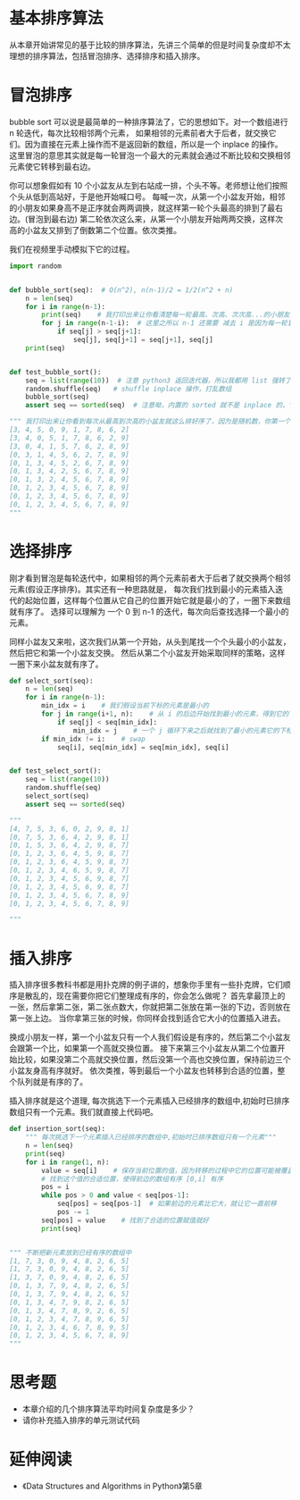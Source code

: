 # 基本排序算法
从本章开始讲常见的基于比较的排序算法，先讲三个简单的但是时间复杂度却不太理想的排序算法，包括冒泡排序、选择排序和插入排序。


# 冒泡排序
bubble sort 可以说是最简单的一种排序算法了，它的思想如下。对一个数组进行 n 轮迭代，每次比较相邻两个元素，
如果相邻的元素前者大于后者，就交换它们。因为直接在元素上操作而不是返回新的数组，所以是一个 inplace 的操作。
这里冒泡的意思其实就是每一轮冒泡一个最大的元素就会通过不断比较和交换相邻元素使它转移到最右边。

你可以想象假如有 10 个小盆友从左到右站成一排，个头不等。老师想让他们按照个头从低到高站好，于是他开始喊口号。
每喊一次，从第一个小盆友开始，相邻的小朋友如果身高不是正序就会两两调换，就这样第一轮个头最高的排到了最右边。(冒泡到最右边)
第二轮依次这么来，从第一个小朋友开始两两交换，这样次高的小盆友又排到了倒数第二个位置。依次类推。


我们在视频里手动模拟下它的过程。


```py
import random


def bubble_sort(seq):  # O(n^2), n(n-1)/2 = 1/2(n^2 + n)
    n = len(seq)
    for i in range(n-1):
        print(seq)    # 我打印出来让你看清楚每一轮最高、次高、次次高...的小朋友会冒泡到右边
        for j in range(n-1-i):  # 这里之所以 n-1 还需要 减去 i 是因为每一轮冒泡最大的元素都会冒泡到最后，无需再比较
            if seq[j] > seq[j+1]:
                seq[j], seq[j+1] = seq[j+1], seq[j]
	print(seq)


def test_bubble_sort():
    seq = list(range(10))  # 注意 python3 返回迭代器，所以我都用 list 强转了，python2 range 返回的就是 list
    random.shuffle(seq)   # shuffle inplace 操作，打乱数组
    bubble_sort(seq)
    assert seq == sorted(seq)  # 注意呦，内置的 sorted 就不是 inplace 的，它返回一个新的数组，不影响传入的参数

""" 我打印出来让你看到每次从最高到次高的小盆友就这么排好序了，因为是随机数，你第一个没有排序的数组应该和我的不一样
[3, 4, 5, 0, 9, 1, 7, 8, 6, 2]
[3, 4, 0, 5, 1, 7, 8, 6, 2, 9]
[3, 0, 4, 1, 5, 7, 6, 2, 8, 9]
[0, 3, 1, 4, 5, 6, 2, 7, 8, 9]
[0, 1, 3, 4, 5, 2, 6, 7, 8, 9]
[0, 1, 3, 4, 2, 5, 6, 7, 8, 9]
[0, 1, 3, 2, 4, 5, 6, 7, 8, 9]
[0, 1, 2, 3, 4, 5, 6, 7, 8, 9]
[0, 1, 2, 3, 4, 5, 6, 7, 8, 9]
[0, 1, 2, 3, 4, 5, 6, 7, 8, 9]
"""
```



# 选择排序
刚才看到冒泡是每轮迭代中，如果相邻的两个元素前者大于后者了就交换两个相邻元素(假设正序排序)。其实还有一种思路就是，
每次我们找到最小的元素插入迭代的起始位置，这样每个位置从它自己的位置开始它就是最小的了，一圈下来数组就有序了。
选择可以理解为 一个 0 到 n-1 的迭代，每次向后查找选择一个最小的元素。

同样小盆友又来啦，这次我们从第一个开始，从头到尾找一个个头最小的小盆友，然后把它和第一个小盆友交换。
然后从第二个小盆友开始采取同样的策略，这样一圈下来小盆友就有序了。

```py
def select_sort(seq):
    n = len(seq)
    for i in range(n-1):
        min_idx = i    # 我们假设当前下标的元素是最小的
        for j in range(i+1, n):    # 从 i 的后边开始找到最小的元素，得到它的下标
            if seq[j] < seq[min_idx]:
                min_idx = j    # 一个 j 循环下来之后就找到了最小的元素它的下标
        if min_idx != i:    # swap
            seq[i], seq[min_idx] = seq[min_idx], seq[i]


def test_select_sort():
    seq = list(range(10))
    random.shuffle(seq)
    select_sort(seq)
    assert seq == sorted(seq)

"""
[4, 7, 5, 3, 6, 0, 2, 9, 8, 1]
[0, 7, 5, 3, 6, 4, 2, 9, 8, 1]
[0, 1, 5, 3, 6, 4, 2, 9, 8, 7]
[0, 1, 2, 3, 6, 4, 5, 9, 8, 7]
[0, 1, 2, 3, 6, 4, 5, 9, 8, 7]
[0, 1, 2, 3, 4, 6, 5, 9, 8, 7]
[0, 1, 2, 3, 4, 5, 6, 9, 8, 7]
[0, 1, 2, 3, 4, 5, 6, 9, 8, 7]
[0, 1, 2, 3, 4, 5, 6, 7, 8, 9]
[0, 1, 2, 3, 4, 5, 6, 7, 8, 9]

"""
```


# 插入排序
插入排序很多教科书都是用扑克牌的例子讲的，想象你手里有一些扑克牌，它们顺序是散乱的，现在需要你把它们整理成有序的，你会怎么做呢？
首先拿最顶上的一张，然后拿第二张，第二张点数大，你就把第二张放在第一张的下边，否则放在第一张上边。
当你拿第三张的时候，你同样会找到适合它大小的位置插入进去。

换成小朋友一样，第一个小盆友只有一个人我们假设是有序的，然后第二个小盆友会跟第一个比，如果第一个高就交换位置。
接下来第三个小盆友从第二个位置开始比较，如果没第二个高就交换位置，然后没第一个高也交换位置，保持前边三个小盆友身高有序就好。
依次类推，等到最后一个小盆友也转移到合适的位置，整个队列就是有序的了。

插入排序就是这个道理, 每次挑选下一个元素插入已经排序的数组中,初始时已排序数组只有一个元素。我们就直接上代码吧。


```py
def insertion_sort(seq):
    """ 每次挑选下一个元素插入已经排序的数组中,初始时已排序数组只有一个元素"""
    n = len(seq)
    print(seq)
    for i in range(1, n):
        value = seq[i]    # 保存当前位置的值，因为转移的过程中它的位置可能被覆盖
        # 找到这个值的合适位置，使得前边的数组有序 [0,i] 有序
        pos = i
        while pos > 0 and value < seq[pos-1]:
            seq[pos] = seq[pos-1]  # 如果前边的元素比它大，就让它一直前移
            pos -= 1
        seq[pos] = value    # 找到了合适的位置赋值就好
        print(seq)


""" 不断把新元素放到已经有序的数组中
[1, 7, 3, 0, 9, 4, 8, 2, 6, 5]
[1, 7, 3, 0, 9, 4, 8, 2, 6, 5]
[1, 3, 7, 0, 9, 4, 8, 2, 6, 5]
[0, 1, 3, 7, 9, 4, 8, 2, 6, 5]
[0, 1, 3, 7, 9, 4, 8, 2, 6, 5]
[0, 1, 3, 4, 7, 9, 8, 2, 6, 5]
[0, 1, 3, 4, 7, 8, 9, 2, 6, 5]
[0, 1, 2, 3, 4, 7, 8, 9, 6, 5]
[0, 1, 2, 3, 4, 6, 7, 8, 9, 5]
[0, 1, 2, 3, 4, 5, 6, 7, 8, 9]
"""
```


# 思考题
- 本章介绍的几个排序算法平均时间复杂度是多少？
- 请你补充插入排序的单元测试代码


# 延伸阅读
- 《Data Structures and Algorithms in Python》第5章
